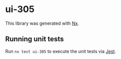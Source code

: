 # ui-305

This library was generated with [Nx](https://nx.dev).

## Running unit tests

Run `nx test ui-305` to execute the unit tests via [Jest](https://jestjs.io).
